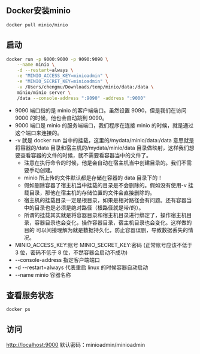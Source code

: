 ## Docker安装minio

```sh
docker pull minio/minio
```
## 启动

```sh
docker run -p 9000:9000 -p 9090:9090 \
    --name minio \
    -d --restart=always \
    -e "MINIO_ACCESS_KEY=minioadmin" \
    -e "MINIO_SECRET_KEY=minioadmin" \
    -v /Users/chengmu/Downloads/temp/minio/data:/data \
    minio/minio server \
    /data --console-address ":9090" -address ":9000"
```

- 9090 端口指的是 minio 的客户端端口。虽然设置 9090，但是我们在访问 9000 的时候，他也会自动跳到 9090。
- 9000 端口是 minio 的服务端端口，我们程序在连接 minio 的时候，就是通过这个端口来连接的。
- -v 就是 docker run 当中的挂载，这里的/mydata/minio/data:/data 意思就是将容器的/data 目录和宿主机的/mydata/minio/data 目录做映射，这样我们想要查看容器的文件的时候，就不需要看容器当中的文件了。
    - 注意在执行命令的时候，他是会自动在宿主机当中创建目录的。我们不需要手动创建。
    - minio 所上传的文件默认都是存储在容器的 data 目录下的！
    - 假如删除容器了宿主机当中挂载的目录是不会删除的。假如没有使用-v 挂载目录，那他在宿主机的存储位置的文件会直接删除的。
    - 宿主机的挂载目录一定是根目录，如果是相对路径会有问题。还有容器当中的目录也是必须是绝对路径（根路径就是带/的）。
    - 所谓的挂载其实就是将容器目录和宿主机目录进行绑定了，操作宿主机目录，容器目录也会变化，操作容器目录，宿主机目录也会变化。这样做的目的 可以间接理解为就是数据持久化，防止容器误删，导致数据丢失的情况。
- MINIO_ACCESS_KEY:账号 MINIO_SECRET_KEY:密码 (正常账号应该不低于 3 位，密码不低于 8 位，不然容器会启动不成功)
- --console-address 指定客户端端口
- -d --restart=always 代表重启 linux 的时候容器自动启动
- --name minio 容器名称

## 查看服务状态

```
docker ps 
```

## 访问
[http://localhost:9000](http://localhost:9000/) 默认密码：minioadmin/minioadmin
